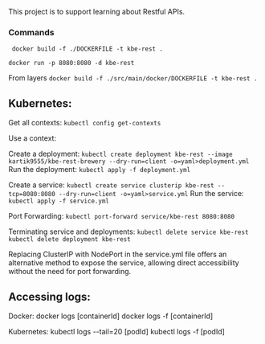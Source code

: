 This project is to support learning about Restful APIs. 

### Commands
``` docker build -f ./DOCKERFILE -t kbe-rest .```

``` docker run -p 8080:8080 -d kbe-rest ```

From layers
``` docker build -f ./src/main/docker/DOCKERFILE -t kbe-rest . ```

Kubernetes:
-----------
Get all contexts:
``` kubectl config get-contexts ```

Use a context:
```  ```

Create a deployment:
``` kubectl create deployment kbe-rest --image kartik9555/kbe-rest-brewery --dry-run=client -o=yaml>deployment.yml ``` 
Run the deployment:
``` kubectl apply -f deployment.yml ``` 

Create a service:
``` kubectl create service clusterip kbe-rest --tcp=8080:8080 --dry-run=client -o=yaml>service.yml ```
Run the service:
``` kubectl apply -f service.yml ```

Port Forwarding:
``` kubectl port-forward service/kbe-rest 8080:8080 ``` 

Terminating service and deployments:
``` kubectl delete service kbe-rest ```
``` kubectl delete deployment kbe-rest ``` 

Replacing ClusterIP with NodePort in the service.yml file offers an alternative method to expose the service, allowing direct accessibility without the need for port forwarding.

Accessing logs:
---------------
Docker:
docker logs [containerId]
docker logs -f [containerId]

Kubernetes:
kubectl logs --tail=20 [podId]
kubectl logs -f [podId]